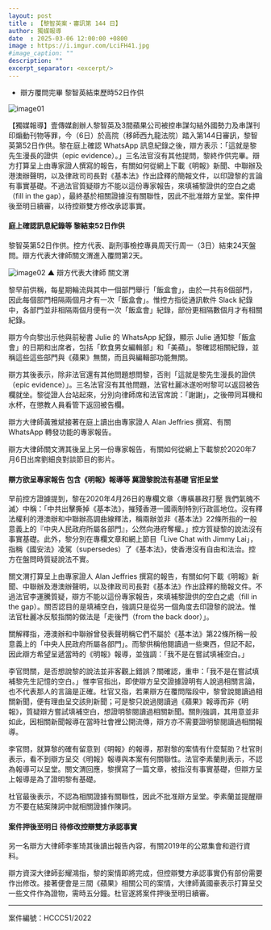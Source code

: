 ```yaml
---
layout: post
title : 【黎智英案・審訊第 144 日】
author: 獨媒報導
date  : 2025-03-06 12:00:00 +0800
image : https://i.imgur.com/LciFH41.jpg
#image_caption: ""
description: ""
excerpt_separator: <excerpt/>
---
```


- 辯方覆問完畢 黎智英結束歷時52日作供

<excerpt/>

![image01](https://i.imgur.com/phkgYiZ.png)

【獨媒報導】壹傳媒創辦人黎智英及3間蘋果公司被控串謀勾結外國勢力及串謀刊印煽動刊物等罪，今（6日）於高院（移師西九龍法院）踏入第144日審訊，黎智英第52日作供。黎在庭上確認 WhatsApp 訊息紀錄之後，辯方表示：「這就是黎先生漫長的證供（epic evidence）。」三名法官沒有其他提問，黎終作供完畢。辯方打算呈上由專家證人撰寫的報告，有關如何從網上下載《明報》新聞、中聯辦及港澳辦聲明，以及律政司司長對《基本法》作出詮釋的簡報文件，以印證黎的言論有事實基礎。不過法官質疑辯方不能以這份專家報告，來填補黎證供的空白之處（fill in the gap），最終基於相關證據沒有關聯性，因此不批准辯方呈堂。案件押後至明日續審，以待控辯雙方修改承認事實。

#### 庭上確認訊息紀錄等 黎結束52日作供

黎智英第52日作供。控方代表、副刑事檢控專員周天行周一（3日）結束24天盤問。辯方代表大律師關文渭進入覆問第2天。

![image02](https://i.imgur.com/3YvSd4A.png)
▲ 辯方代表大律師 關文渭

黎早前供稱，每星期輪流與其中一個部門舉行「飯盒會」，由於一共有8個部門，因此每個部門相隔兩個月才有一次「飯盒會」。惟控方指從通訊軟件 Slack 紀錄中，各部門並非相隔兩個月便有一次「飯盒會」紀錄，部份更相隔數個月才有相關紀錄。

辯方今向黎出示他與前秘書 Julie 的 WhatsApp 紀錄，顯示 Julie 通知黎「飯盒會」的日期和出席者，包括「飲食男女編輯部」和「美蘋」。黎確認相關紀錄，並稱這些這些部門與《蘋果》無關，而且與編輯部功能無關。

辯方其後表示，除非法官還有其他問題想問黎，否則「這就是黎先生漫長的證供（epic evidence）」。三名法官沒有其他問題，法官杜麗冰遂吩咐黎可以返回被告欄就坐。黎從證人台站起來，分別向律師席和法官席說：「謝謝」，之後帶同耳機和水杯，在懲教人員看管下返回被告欄。

辯方大律師黃雅斌接著在庭上讀出由專家證人 Alan Jeffries 撰寫、有關 WhatsApp 轉發功能的專家報告。

辯方大律師關文渭其後呈上另一份專家報告，有關如何從網上下載黎於2020年7月6日出席劉細良對談節目的影片。

#### 辯方欲呈專家報告 包含《明報》報導等 冀證黎說法有基礎 官拒呈堂

早前控方證據提到，黎在2020年4月26日的專欄文章〈專橫暴政打壓 我們氣魄不滅〉中稱：「中共出擊撕掉《基本法》，摧殘香港一國兩制特別行政區地位。沒有釋法權利的港澳辦和中聯辦高調曲線釋法，稱兩辦並非《基本法》22條所指的一般意義上的『中央人民政府所屬各部門』，公然向港府奪權。」控方質疑黎的說法沒有事實基礎。此外，黎分別在專欄文章和網上節目「Live Chat with Jimmy Lai」，指稱《國安法》凌駕（supersedes）了《基本法》，使香港沒有自由和法治。控方在盤問時質疑說法不實。

關文渭打算呈上由專家證人 Alan Jeffries 撰寫的報告，有關如何下載《明報》新聞、中聯辦及港澳辦聲明，以及律政司司長對《基本法》作出詮釋的簡報文件。不過法官李運騰質疑，辯方不能以這份專家報告，來填補黎證供的空白之處（fill in the gap）。關否認目的是填補空白，強調只是從另一個角度去印證黎的說法。惟法官杜麗冰反駁指關的做法是「走後門（from the back door）」。

關解釋指，港澳辦和中聯辦曾發表聲明稱它們不屬於《基本法》第22條所稱一般意義上的「中央人民政府所屬各部門」。而黎供稱他閱讀過一些東西，但記不起，因此辯方希望呈遞當時的《明報》報導，並強調：「我不是在嘗試填補空白。」

李官問關，是否想說黎的說法並非客觀上錯誤？關確認，重申：「我不是在嘗試填補黎先生記憶的空白。」惟李官指出，即使辯方呈交證據證明有人說過相關言論，也不代表那人的言論是正確。杜官又指，若果辯方在覆問階段中，黎曾說閱讀過相關新聞，便有理由呈交該則新聞；可是黎只說過閱讀過《蘋果》報導而非《明報》，質疑辯方嘗試填補空白，想證明黎閱讀過相關新聞。關則強調，其用意並非如此，因相關新聞報導在當時社會裡公開流傳，辯方亦不需要證明黎閱讀過相關報導。

李官問，就算黎的確有留意到《明報》的報導，那對黎的案情有什麼幫助？杜官則表示，看不到辯方呈交《明報》報導與本案有何關聯性。法官李素蘭則表示，不認為報導可以呈堂。關文渭回應，黎撰寫了一篇文章，被指沒有事實基礎，但辯方呈上報導是為了證明黎有基礎。

杜官最後表示，不認為相關證據有關聯性，因此不批准辯方呈堂。李素蘭並提醒辯方不要在結案陳詞中就相關證據作陳詞。

#### 案件押後至明日 待修改控辯雙方承認事實

另一名辯方大律師李峯琦其後讀出報告內容，有關2019年的公眾集會和遊行資料。

辯方資深大律師彭耀鴻指，黎的案情即將完成，但控辯雙方承認事實仍有部份需要作出修改。接著便會是三間《蘋果》相關公司的案情，大律師黃國豪表示打算呈交一些文件作為證物，需時五分鐘。杜官遂將案件押後至明日續審。

---

案件編號：HCCC51/2022
